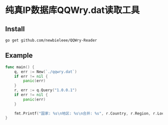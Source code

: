 # 纯真IP数据库QQWry.dat读取工具

## Install
`go get github.com/newbieleee/QQWry-Reader`

## Example
```Go
func main() {
    q, err := New(`./qqwry.dat`)
    if err != nil {
        panic(err)
    }
    r, err := q.Query("1.0.0.1")
    if err != nil {
        panic(err)
    }
    
    fmt.Printf("国家: %s\n地区: %s\n合并: %s", r.Country, r.Region, r.Location)
}
```

